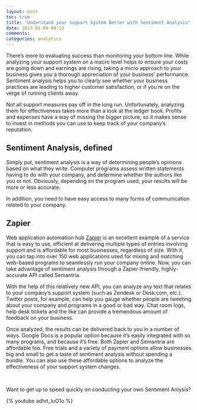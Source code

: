 ```yaml
---
layout: post
toc: true
title: "Understand your Support System Better with Sentiment Analysis"
date: 2013-01-09 09:13
comments:
categories: analytics
---
```


There’s more to evaluating success than monitoring your bottom line. While analyzing your support system on a macro level helps to ensure your costs are going down and earnings are rising, taking a micro approach to your business gives you a thorough appreciation of your business’ performance. Sentiment analysis helps you to clearly see whether your business practices are leading to higher customer satisfaction, or if you’re on the verge of running clients away.

Not all support measures pay off in the long run. Unfortunately, analyzing them for effectiveness takes more than a look at the ledger book. Profits and expenses have a way of missing the bigger picture, so it makes sense to invest in methods you can use to keep track of your company’s reputation.

## Sentiment Analysis, defined

Simply put, sentiment analysis is a way of determining people’s opinions based on what they write. Computer programs assess written statements having to do with your company, and determine whether the authors like you or not. Obviously, depending on the program used, your results will be more or less accurate.

In addition, you need to have easy access to many forms of communication related to your company.

## Zapier

Web application automation hub [Zapier](https://zapier.com/blog/2012/12/11/sentiment-analysis-humans/) is an excellent example of a service that is easy to use, efficient at delivering multiple types of entries involving support and is affordable for most businesses, regardless of size. With it, you can tap into over 150 web applications used for mixing and matching web-based programs to seamlessly run your company online. Now, you can take advantage of sentiment analysis through a Zapier-friendly, highly-accurate API called Semantria.

With the help of this relatively new API, you can analyze any text that relates to your company’s support system (such as Zendesk or Desk.com, etc.). Twitter posts, for example, can help you gauge whether people are tweeting about your company and programs in a good or bad way. Chat room logs, help desk tickets and the like can provide a tremendous amount of feedback on your business.

Once analyzed, the results can be delivered back to you in a number of ways. Google Docs is a popular option because it’s easily integrated with so many programs, and because it’s free. Both Zapier and Semantria are affordable too. Free trials and a variety of payment options allow businesses big and small to get a taste of sentiment analysis without spending a bundle. You can also use these affordable options to analyze the effectiveness of your support system changes.

<br>

Want to get up to speed quickly on conducting your own Sentiment Anlysis?

{% youtube adIvt_luO1o %}
